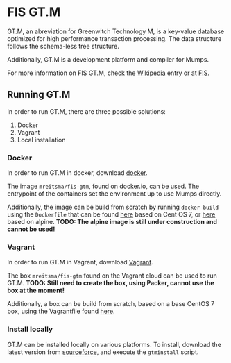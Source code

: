 # FIS GT.M

GT.M, an abreviation for Greenwitch Technology M, is a key-value database
optimized for high performance transaction processing. The data structure
follows the schema-less tree structure.

Additionally, GT.M is a development platform and compiler for Mumps.

For more information on FIS GT.M, check the 
[Wikipedia](https://en.wikipedia.org/wiki/GT.M) entry or at
[FIS](https://www.fisglobal.com/solutions/Banking%20and%20Wealth/Services/Database%20Engine).


## Running GT.M

In order to run GT.M, there are three possible solutions:

1. Docker
1. Vagrant
1. Local installation

### Docker

In order to run GT.M in docker, download
[docker](https://www.docker.com/get-docker).

The image `mreitsma/fis-gtm`, found on docker.io, can be used. The entrypoint
of the containers set the environment up to use Mumps directly.

Additionally, the image can be build from scratch by running `docker build`
using the `Dockerfile` that can be found [here](docker/centos/Dockerfile) based
on Cent OS 7, or [here](docker/alpine/Dockerfile) based on alpine. **TODO: The
alpine image is still under construction and cannot be used!**

### Vagrant

In order to run GT.M in Vagrant, download
[Vagrant](https://www.vagrantup.com/downloads.html).

The box `mreitsma/fis-gtm` found on the Vagrant cloud can be used to run GT.M.
**TODO: Still need to create the box, using Packer, cannot use the box at the
moment!**

Additionally, a box can be build from scratch, based on a base CentOS 7 box,
using the Vagrantfile found [here](vagrant/Vagrantfile).

### Install locally

GT.M can be installed locally on various platforms. To install, download the
latest version from [sourceforce](https://sourceforge.net/projects/fis-gtm/),
and execute the `gtminstall` script.
